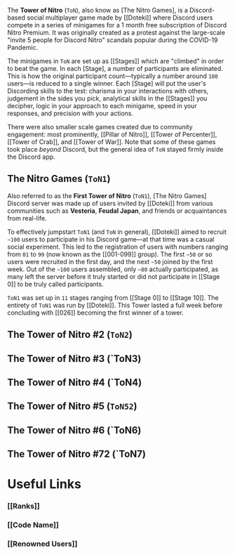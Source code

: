 The **Tower of Nitro** (`ToN`), also know as [The Nitro Games], is a Discord-based social multiplayer game made by [[Doteki]] where Discord users compete in a series of minigames for a 1 month free subscription of Discord Nitro Premium. It was originally created as a protest against the large-scale "invite 5 people for Discord Nitro" scandals popular during the COVID-19 Pandemic.

The minigames in `ToN` are set up as [[Stages]] which are "climbed" in order to beat the game. In each [Stage], a number of participants are eliminated. This is how the original participant count—typically a number around `100` users—is reduced to a single winner. Each [Stage] will put the user's Discording skills to the test: charisma in your interactions with others, judgement in the sides you pick, analytical skills in the [[Stages]] you decipher, logic in your approach to each minigame, speed in your responses, and precision with your actions.

There were also smaller scale games created due to community engagement: most prominently, [[Pillar of Nitro]], [[Tower of Percenter]], [[Tower of Crab]], and [[Tower of War]]. Note that some of these games took place *beyond* Discord, but the general idea of `ToN` stayed firmly inside the Discord app.
## The Nitro Games (`ToN1`)

Also referred to as the **First Tower of Nitro** (`ToN1`), [The Nitro Games] Discord server was made up of users invited by [[Doteki]] from various communities such as **Vesteria**, **Feudal Japan**, and friends or acquaintances from real-life. 

To effectively jumpstart `ToN1` (and `ToN` in general), [[Doteki]] aimed to recruit `~100` users to participate in his Discord game—at that time was a casual social experiment. This led to the registration of users with numbers ranging from `01` to `99` (now known as the [[001-099]] group). The first `~50` or so users were recruited in the first day, and the next `~50` joined by the first week. Out of the `~100` users assembled, only `~80` actually participated, as many left the server before it truly started or did not participate in [[Stage 0]] to be truly called participants.

`ToN1` was set up in `11` stages ranging from [[Stage 0]] to [[Stage 10]]. The entirety of `ToN1` was run by [[Doteki]]. This Tower lasted a full week before concluding with [[026]] becoming the first winner of a tower.
## The Tower of Nitro #2 (`ToN2`)
## The Tower of Nitro #3 (`ToN3)
## The Tower of Nitro #4 (`ToN4)
## The Tower of Nitro #5 (`ToN52`)
## The Tower of Nitro #6 (`ToN6)
## The Tower of Nitro #72 (`ToN7)
# Useful Links
### [[Ranks]]
### [[Code Name]]
### [[Renowned Users]]